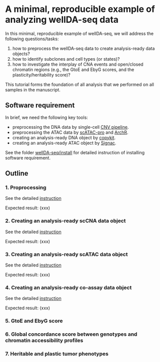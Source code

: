 # A minimal, reproducible example of analyzing wellDA-seq data

In this minimal, reproducible example of wellDA-seq, we will address the following questions/tasks: 
1) how to preprocess the wellDA-seq data to create analysis-ready data objects?
2) how to identify subclones and cell types (or states)?
3) how to investigate the interplay of CNA events and open/closed chromatin regions (e.g., the GtoE and EbyG scores, and the plasticity/heritability score)?

This tutorial forms the foundation of all analysis that we performed on all samples in the manuscript. 

## Software requirement

In brief, we need the following key tools: 
- preprocessing the DNA data by single-cell [CNV pipeline](https://github.com/navinlabcode/CNV_pipeline).
- preprocessing the ATAC data by [scATAC-pro](https://github.com/Puriney/scATAC-pro) and [ArchR](https://github.com/GreenleafLab/ArchR).
- creating an analysis-ready DNA object by [copykit](https://github.com/navinlabcode/copykit).
- creating an analysis-ready ATAC object by [Signac](https://stuartlab.org/signac/).

See the folder [wellDA-seq/install](https://github.com/navinlabcode/wellDA-seq/tree/main/install) for detailed instruction of installing software requirement. 

## Outline

### 1. Proprocessing

See the detailed [instruction](xxx)

Expected result:
(xxx)


### 2. Creating an analysis-ready scCNA data object

See the detailed [instruction](xxx)

Expected result:
(xxx)

### 3. Creating an analysis-ready scATAC data object

See the detailed [instruction](xxx)

Expected result:
(xxx)

### 4. Creating an analysis-ready co-assay data object

See the detailed [instruction](xxx)

Expected result:
(xxx)

### 5. GtoE and EbyG score

### 6. Global concordance score between genotypes and chromatin accessibility profiles

### 7. Heritable and plastic tumor phenotypes

